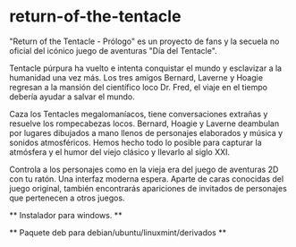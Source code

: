 # return-of-the-tentacle
"Return of the Tentacle - Prólogo" es un proyecto de fans y la secuela no oficial del icónico juego de aventuras "Día del Tentacle". 

Tentacle púrpura ha vuelto e intenta conquistar el mundo y esclavizar a la humanidad una vez más. Los tres amigos Bernard, Laverne y Hoagie regresan a la mansión del científico loco Dr. Fred, el viaje en el tiempo debería ayudar a salvar el mundo.

Caza los Tentacles megalomaníacos, tiene conversaciones extrañas y resuelve los rompecabezas locos. Bernard, Hoagie y Laverne deambulan por lugares dibujados a mano llenos de personajes elaborados y música y sonidos atmosféricos. Hemos hecho todo lo posible para capturar la atmósfera y el humor del viejo clásico y llevarlo al siglo XXI.

Controla a los personajes como en la vieja era del juego de aventuras 2D con tu ratón. Una interfaz moderna espera. Aparte de caras conocidas del juego original, también encontrarás apariciones de invitados de personajes que pertenecen a otros juegos.

** Instalador para windows. **  

** Paquete deb para debian/ubuntu/linuxmint/derivados **
